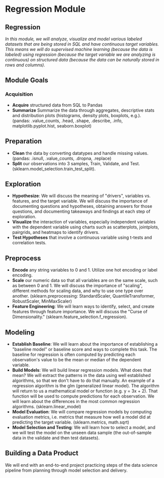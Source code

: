 # Regression Module

## Regression 
*In this module, we will analyze, visualize and model various labeled datasets that are being stored in SQL and have continuous target variables. This means we will do supervised machine learning (because the data is labeled) using regression (because the target variable we are analyzing is continuous) on structured data (because the data can be naturally stored in rows and columns).*

## Module Goals

### Acquisition

- **Acquire** structured data from SQL to Pandas
- **Summarize** Summarize the data through aggregates, descriptive stats and distribution plots (histograms, density plots, boxplots, e.g.). (pandas: .value_counts, .head, .shape, .describe, .info, matplotlib.pyplot.hist, seaborn.boxplot)

## Preparation

- **Clean** the data by converting datatypes and handle missing values. (pandas: .isnull, .value_counts, .dropna, .replace)
- **Split** our observations into 3 samples, Train, Validate, and Test. (sklearn.model_selection.train_test_split).

## Exploration

- **Hypothesize**: We will discuss the meaning of "drivers", variables vs. features, and the target variable. We will discuss the importance of documenting questions and hypotheses, obtaining answers for those questions, and documenting takeaways and findings at each step of exploration.
- **Visualize** the interaction of variables, especially independent variables with the dependent variable using charts such as scatterplots, jointplots, pairgrids, and heatmaps to identify drivers.
- **Test Hypotheses** that involve a continuous variable using t-tests and correlation tests.

## Preprocess

- **Encode** any string variables to 0 and 1. Utilize one hot encoding or label encoding.
- **Scale** our numeric data so that all variables are on the same scale, such as between 0 and 1. We will discuss the importance of "scaling", different methods for scaling data, and why to use one type over another. (sklearn.preprocessing: StandardScaler, QuantileTransformer, RobustScaler, MinMaxScaler)
- **Feature Engineering**: We will learn ways to identify, select, and create features through feature importance. We will discuss the "Curse of Dimensionality." (sklearn.feature_selection.f_regression).

## Modeling

- **Establish Baseline**: We will learn about the importance of establishing a "baseline model" or baseline score and ways to complete this task. The baseline for regression is often computed by predicting each observation's value to be the mean or median of the dependent variable.
- **Build Models**: We will build linear regression models. What does that mean? We will extract the patterns in the data using well established algorithms, so that we don't have to do that manually. An example of a regression algorithm is the glm (generalized linear model). The algorithm will return to us a mathematical model or function (e.g. y = 3x + 2). That function will be used to compute predictions for each observation. We will learn about the differences in the most common regression algorithms. (sklearn.linear_model)
- **Model Evaluation**: We will compare regression models by computing evaluation metrics, i.e. metrics that measure how well a model did at predicting the target variable. (sklearn.metrics, math.sqrt)
- **Model Selection and Testing**: We will learn how to select a model, and we will test the model on the unseen data sample (the out-of-sample data in the validate and then test datasets).

## Building a Data Product

We will end with an end-to-end project practicing steps of the data science pipeline from planning through model selection and delivery.